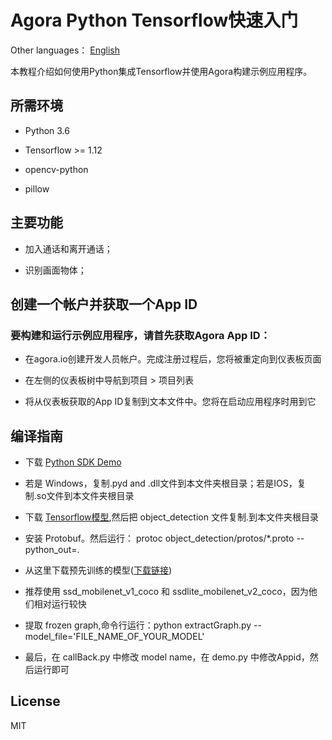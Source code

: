 # Agora Python Tensorflow快速入门
Other languages： [English](https://github.com/AgoraIO-Community/Agora-Python-Tensorflow-Demo)

本教程介绍如何使用Python集成Tensorflow并使用Agora构建示例应用程序。

## 所需环境
* Python 3.6

* Tensorflow >= 1.12

* opencv-python

* pillow

## 主要功能
* 加入通话和离开通话；

* 识别画面物体；

## 创建一个帐户并获取一个App ID
### 要构建和运行示例应用程序，请首先获取Agora App ID：

* 在agora.io创建开发人员帐户。完成注册过程后，您将被重定向到仪表板页面

* 在左侧的仪表板树中导航到项目 > 项目列表

* 将从仪表板获取的App ID复制到文本文件中。您将在启动应用程序时用到它

## 编译指南
* 下载 [Python SDK Demo](https://github.com/AgoraIO-Community/Agora-Python-SDK) 

* 若是 Windows，复制.pyd and .dll文件到本文件夹根目录；若是IOS，复制.so文件到本文件夹根目录

* 下载 [Tensorflow模型](https://github.com/tensorflow/models),然后把 object_detection 文件复制.到本文件夹根目录

* 安装 Protobuf。然后运行： protoc object_detection/protos/*.proto --python_out=.

* 从这里下载预先训练的模型([下载链接](https://github.com/tensorflow/models/blob/master/research/object_detection/g3doc/detection_model_zoo.md))

* 推荐使用 ssd_mobilenet_v1_coco 和 ssdlite_mobilenet_v2_coco，因为他们相对运行较快

* 提取 frozen graph,命令行运行：python extractGraph.py --model_file='FILE_NAME_OF_YOUR_MODEL'

* 最后，在 callBack.py 中修改 model name，在 demo.py 中修改Appid，然后运行即可


## License
MIT




